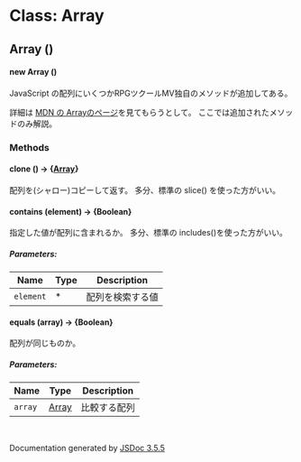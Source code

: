 # Class: Array

## Array ()

#### new Array ()

JavaScript の配列にいくつかRPGツクールMV独自のメソッドが追加してある。

詳細は [MDN の Arrayのページ](https://developer.mozilla.org/ja/docs/Web/JavaScript/Reference/Global_Objects/Array)を見てもらうとして。
ここでは追加されたメソッドのみ解説。


### Methods

#### clone () → {[Array](Array.md)}
配列を(シャロー)コピーして返す。
多分、標準の slice() を使った方がいい。


#### contains (element) → {Boolean}
指定した値が配列に含まれるか。
多分、標準の includes()を使った方がいい。

##### Parameters:

| Name | Type | Description |
| --- | --- | --- |
| `element` | * | 配列を検索する値 |


#### equals (array) → {Boolean}
配列が同じものか。
##### Parameters:

| Name | Type | Description |
| --- | --- | --- |
| `array` | [Array](Array.md) | 比較する配列 |
 <br>

  Documentation generated by [JSDoc 3.5.5](https://github.com/jsdoc3/jsdoc)
